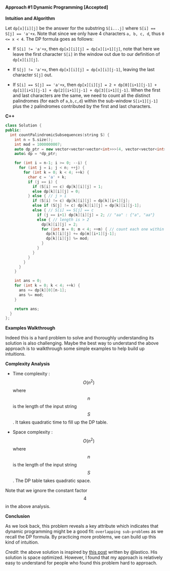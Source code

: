 #### Approach #1 Dynamic Programming [Accepted]

**Intuition and Algorithm**

Let `dp[x][i][j]` be the answer for the substring `S[i...j]` where
`S[i] == S[j] == 'a'+x`. Note that since we only have 4 characters `a,
b, c, d`, thus `0 <= x < 4`. The DP formula goes as follows:

* If `S[i] != 'a'+x`, then `dp[x][i][j] = dp[x][i+1][j]`, note that
  here we leave the first character `S[i]` in the window out due to
  our definition of `dp[x][i][j]`.

* If `S[j] != 'a'+x`, then `dp[x][i][j] = dp[x][i][j-1]`, leaving the
  last character `S[j]` out.

* If `S[i] == S[j] == 'a'+x`, then `dp[x][i][j] = 2 +
  dp[0][i+1][j-1] + dp[1][i+1][j-1] + dp[2][i+1][j-1] +
  dp[3][i+1][j-1]`. When the first and last characters are the same, we
  need to count all the distinct palindromes (for each of `a,b,c,d`) within
  the sub-window `S[i+1][j-1]` plus the `2` palindromes contributed by
  the first and last characters.
  
  
**C++**

```C++
class Solution {
public:
  int countPalindromicSubsequences(string S) {
    int n = S.size();
    int mod = 1000000007;
    auto dp_ptr = new vector<vector<vector<int>>>(4, vector<vector<int>>(n, vector<int>(n)));
    auto& dp = *dp_ptr;

    for (int i = n-1; i >= 0; --i) {
      for (int j = i; j < n; ++j) {
        for (int k = 0; k < 4; ++k) {
          char c = 'a' + k;
          if (j == i) {
            if (S[i] == c) dp[k][i][j] = 1;
            else dp[k][i][j] = 0;
          } else { // j > i
            if (S[i] != c) dp[k][i][j] = dp[k][i+1][j];
            else if (S[j] != c) dp[k][i][j] = dp[k][i][j-1];
            else { // S[i] == S[j] == c
              if (j == i+1) dp[k][i][j] = 2; // "aa" : {"a", "aa"}
              else { // length is > 2
                dp[k][i][j] = 2;
                for (int m = 0; m < 4; ++m) { // count each one within subwindows [i+1][j-1]
                  dp[k][i][j] += dp[m][i+1][j-1];
                  dp[k][i][j] %= mod;
                }
              }
            }
          }
        }
      }
    }

    int ans = 0;
    for (int k = 0; k < 4; ++k) {
      ans += dp[k][0][n-1];
      ans %= mod;
    }

    return ans;
  }
};
```

**Examples Walkthrough**

Indeed this is a hard problem to solve and thoroughly understanding
its solution is also challenging. Maybe the best way to understand the
above approach is to walkthrough some simple examples to help build up
intuitions.


**Complexity Analysis**

* Time complexity : $$O(n^2)$$ where $$n$$ is the length of the input
  string $$S$$. It takes quadratic time to fill up the DP table.
  
* Space complexity : $$O(n^2)$$ where $$n$$ is the length of the input
  string $$S$$. The DP table takes quadratic space.
  
Note that we ignore the constant factor $$4$$ in the above analysis.


**Conclusion**

As we look back, this problem reveals a key attribute which indicates
that dynamic programming might be a good fit: `overlapping
sub-problems` as we recall the DP formula. By practicing more
problems, we can build up this kind of intuition.


*Credit*: the above solution is inspired by
[this post](https://discuss.leetcode.com/topic/111241/c-o-n-2-time-o-n-memory-with-explanation)
written by @lastico. His solution is space optimized. However, I found
that my approach is relatively easy to understand for people who found
this problem hard to approach.

